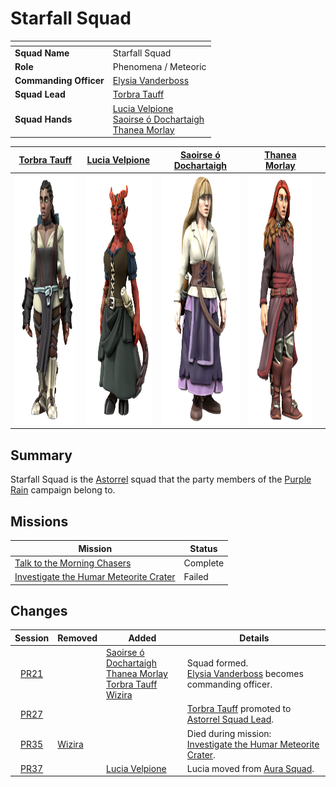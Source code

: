 # Starfall Squad

| []() | |
| --- | --- |
| **Squad Name** | Starfall Squad | squad.2
| **Role** | Phenomena / Meteoric |
| **Commanding Officer** | [Elysia Vanderboss](../../../../characters/elysia-vanderboss.md) |
| **Squad Lead** | [Torbra Tauff](../../../../characters/torbra-tauff.md) |
| **Squad Hands** | [Lucia Velpione](../../../../characters/lucia-velpione.md)<br>[Saoirse ó Dochartaigh](../../../../characters/saoirse-o-dochartaigh.md)<br>[Thanea Morlay](../../../../characters/thanea-morlay.md)  |

| [Torbra Tauff](../../../../characters/torbra-tauff.md) | [Lucia Velpione](../../../../characters/lucia-velpione.md) | [Saoirse ó Dochartaigh](../../../../characters/saoirse-o-dochartaigh.md) | [Thanea Morlay](../../../../characters/thanea-morlay.md) ||
|:---:|:---:|:---:|:---:|:---:|
| <img src="https://raw.githubusercontent.com/jesskelsall/astarus-images/main/characters/portraits/c275fac3807fe83b.png" height="400" /> | <img src="https://raw.githubusercontent.com/jesskelsall/astarus-images/main/characters/portraits/72769c9dcc8dca52.png" height="400" /> | <img src="https://raw.githubusercontent.com/jesskelsall/astarus-images/main/characters/portraits/96456245c79828b5.png" height="400" /> | <img src="https://raw.githubusercontent.com/jesskelsall/astarus-images/main/characters/portraits/db42750c63a0a387.png" height="400" /> ||

## Summary

Starfall Squad is the [Astorrel](../astorrel.md) squad that the party members of the [Purple Rain](../../../../campaigns/C1-purple-rain.md) campaign belong to.

## Missions

| Mission | Status |
| --- | --- |
| [Talk to the Morning Chasers](../../../../storylines/ended/talk-to-the-morning-chasers.md) | Complete |
| [Investigate the Humar Meteorite Crater](../../../../storylines/ended/investigate-the-humar-meteorite-crater.md) | Failed |

## Changes

| Session | Removed | Added | Details |
|:---:| --- | --- | --- |
| [PR21](../../../../sessions/PR21.md) || [Saoirse ó Dochartaigh](../../../../characters/saoirse-o-dochartaigh.md)<br>[Thanea Morlay](../../../../characters/thanea-morlay.md)<br>[Torbra Tauff](../../../../characters/torbra-tauff.md)<br>[Wizira](../../../../characters/wizira.md) | Squad formed.<br>[Elysia Vanderboss](../../../../characters/elysia-vanderboss.md) becomes commanding officer. |
| [PR27](../../../../sessions/PR27.md) ||| [Torbra Tauff](../../../../characters/torbra-tauff.md) promoted to [Astorrel Squad Lead](../ranks/astorrel-squad-lead.md). |
| [PR35](../../../../sessions/PR35.md) | [Wizira](../../../../characters/wizira.md) || Died during mission:<br>[Investigate the Humar Meteorite Crater](../../../../storylines/ended/investigate-the-humar-meteorite-crater.md). |
| [PR37](../../../../sessions/PR37.md) || [Lucia Velpione](../../../../characters/lucia-velpione.md) | Lucia moved from [Aura Squad](aura-squad.md). |
